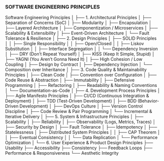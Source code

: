 ### SOFTWARE ENGINEERING PRINCIPLES 

Software Engineering Principles
│
├── 1. Architectural Principles
│   ├── Separation of Concerns (SoC)
│   ├── Modularity
│   ├── Encapsulation
│   ├── Layered Architecture
│   ├── Componentization / Microservices
│   ├── Scalability & Extensibility
│   ├── Event-Driven Architecture
│   └── Fault Tolerance & Resilience
│
├── 2. Design Principles
│   ├── SOLID Principles
│   │   ├── Single Responsibility
│   │   ├── Open/Closed
│   │   ├── Liskov Substitution
│   │   ├── Interface Segregation
│   │   └── Dependency Inversion
│   ├── DRY (Don’t Repeat Yourself)
│   ├── KISS (Keep It Simple, Stupid)
│   ├── YAGNI (You Aren’t Gonna Need It)
│   ├── High Cohesion / Low Coupling
│   ├── Design by Contract
│   ├── Dependency Injection
│   └── Composition over Inheritance
│
├── 3. Code Quality & Maintainability Principles
│   ├── Clean Code
│   ├── Convention over Configuration
│   ├── Code Reuse & Abstraction
│   ├── Immutability
│   ├── Defensive Programming
│   ├── Refactoring
│   ├── Readability & Naming Conventions
│   └── Documentation-as-Code
│
├── 4. Development Process Principles
│   ├── Agile Manifesto Principles
│   ├── CI/CD (Continuous Integration & Deployment)
│   ├── TDD (Test-Driven Development)
│   ├── BDD (Behavior-Driven Development)
│   ├── DevOps Culture
│   ├── Version Control Discipline
│   ├── Code Review & Pair Programming
│   └── Incremental & Iterative Delivery
│
├── 5. System & Infrastructure Principles
│   ├── Scalability
│   ├── Reliability
│   ├── Observability (Logs, Metrics, Traces)
│   ├── Security by Design
│   ├── Fault Tolerance
│   ├── Idempotency
│   ├── Statelessness
│   ├── Distributed System Principles
│   │   ├── CAP Theorem
│   │   ├── Eventual Consistency
│   │   └── Data Replication
│   └── Performance Optimization
│
└── 6. User Experience & Product Design Principles
    ├── Usability
    ├── Accessibility
    ├── Consistency
    ├── Feedback Loops
    ├── Performance & Responsiveness
    └── Aesthetic Integrity
